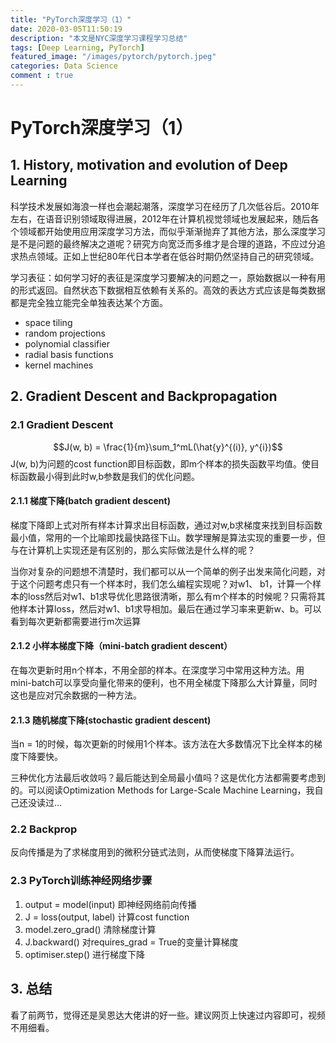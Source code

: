 ```yaml
---
title: "PyTorch深度学习（1）"
date: 2020-03-05T11:50:19
description: "本文是NYC深度学习课程学习总结"
tags: [Deep Learning, PyTorch]
featured_image: "/images/pytorch/pytorch.jpeg"
categories: Data Science
comment : true
---
```


# PyTorch深度学习（1）
## 1. History, motivation and evolution of Deep Learning
科学技术发展如海浪一样也会潮起潮落，深度学习在经历了几次低谷后。2010年左右，在语音识别领域取得进展，2012年在计算机视觉领域也发展起来，随后各个领域都开始使用应用深度学习方法，而似乎渐渐抛弃了其他方法，那么深度学习是不是问题的最终解决之道呢？研究方向宽泛而多维才是合理的道路，不应过分追求热点领域。正如上世纪80年代日本学者在低谷时期仍然坚持自己的研究领域。 

学习表征：如何学习好的表征是深度学习要解决的问题之一，原始数据以一种有用的形式返回。自然状态下数据相互依赖有关系的。高效的表达方式应该是每类数据都是完全独立能完全单独表达某个方面。
* space tiling
* random projections
* polynomial classifier
* radial basis functions
* kernel machines

## 2. Gradient Descent and Backpropagation
### 2.1 Gradient Descent
$$J(w, b) = \frac{1}{m}\sum_1^mL(\hat{y}^{(i)}, y^{i})$$
J(w, b)为问题的cost function即目标函数，即m个样本的损失函数平均值。使目标函数最小得到此时w,b参数是我们的优化问题。

#### 2.1.1 梯度下降(batch gradient descent)
梯度下降即上式对所有样本计算求出目标函数，通过对w,b求梯度来找到目标函数最小值，常用的一个比喻即找最快路径下山。数学理解是算法实现的重要一步，但与在计算机上实现还是有区别的，那么实际做法是什么样的呢？

当你对复杂的问题想不清楚时，我们都可以从一个简单的例子出发来简化问题，对于这个问题考虑只有一个样本时，我们怎么编程实现呢？对w1、 b1，计算一个样本的loss然后对w1、b1求导优化思路很清晰，那么有m个样本的时候呢？只需将其他样本计算loss，然后对w1、b1求导相加。最后在通过学习率来更新w、b。可以看到每次更新都需要进行m次运算

#### 2.1.2 小样本梯度下降（mini-batch gradient descent）
在每次更新时用n个样本，不用全部的样本。在深度学习中常用这种方法。用mini-batch可以享受向量化带来的便利，也不用全梯度下降那么大计算量，同时这也是应对冗余数据的一种方法。

#### 2.1.3 随机梯度下降(stochastic gradient descent)
当n = 1的时候，每次更新的时候用1个样本。该方法在大多数情况下比全样本的梯度下降要快。

三种优化方法最后收敛吗？最后能达到全局最小值吗？这是优化方法都需要考虑到的。可以阅读Optimization Methods for Large-Scale Machine Learning，我自己还没读过...

### 2.2 Backprop
反向传播是为了求梯度用到的微积分链式法则，从而使梯度下降算法运行。

### 2.3 PyTorch训练神经网络步骤
1. output = model(input) 即神经网络前向传播
2. J = loss(output, label) 计算cost function
3. model.zero_grad() 清除梯度计算
4. J.backward() 对requires_grad = True的变量计算梯度
5. optimiser.step() 进行梯度下降

## 3. 总结
看了前两节，觉得还是吴恩达大佬讲的好一些。建议网页上快速过内容即可，视频不用细看。

